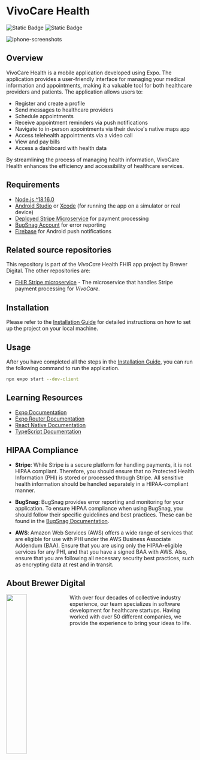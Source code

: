 # VivoCare Health

![Static Badge](https://img.shields.io/badge/license-apache-red)
![Static Badge](https://img.shields.io/github/v/release/brewerdigital-llc/FHIR-Dashboard)

![iphone-screenshots](https://github.com/canvas-medical/mobile-patient-app/blob/main/assets/readme/vivocare-iphone-rendering.png)

## Overview

VivoCare Health is a mobile application developed using Expo. The application provides a user-friendly interface for managing your medical information and appointments, making it a valuable tool for both healthcare providers and patients.  The application allows users to:  

- Register and create a profile
- Send messages to healthcare providers
- Schedule appointments
- Receive appointment reminders via push notifications
- Navigate to in-person appointments via their device's native maps app
- Access telehealth appointments via a video call
- View and pay bills
- Access a dashboard with health data

By streamlining the process of managing health information, VivoCare Health enhances the efficiency and accessibility of healthcare services.

## Requirements

- [Node.js ^18.16.0](https://nodejs.org/en/download)
- [Android Studio](https://developer.android.com/studio/install) or [Xcode](https://apps.apple.com/us/app/xcode/id497799835?mt=12) (for running the app on a simulator or real device)
- [Deployed Stripe Microservice](https://github.com/brewerdigital-llc/stripe-microservice) for payment processing
- [BugSnag Account](https://app.bugsnag.com/user/new/) for error reporting
- [Firebase](https://docs.expo.dev/push-notifications/push-notifications-setup/#get-credentials-for-development-builds) for Android push notifications

## Related source repositories

This repository is part of the _VivoCare_ Health FHIR app project by Brewer Digital.  The other repositories are:

- [FHIR Stripe microservice](https://github.com/brewerdigital-llc/stripe-microservice) - The microservice that handles Stripe payment processing for _VivoCare_.

## Installation

Please refer to the [Installation Guide](./docs/INSTALLATION.md) for detailed instructions on how to set up the project on your local machine.

## Usage

After you have completed all the steps in the [Installation Guide](./docs/INSTALLATION.md), you can run the following command to run the application.

```bash
npx expo start --dev-client
```

## Learning Resources

- [Expo Documentation](https://docs.expo.dev/)
- [Expo Router Documentation](https://docs.expo.dev/router/introduction/)
- [React Native Documentation](https://reactnative.dev/docs/getting-started)
- [TypeScript Documentation](https://www.typescriptlang.org/docs/)

## HIPAA Compliance

- **Stripe**: While Stripe is a secure platform for handling payments, it is not HIPAA compliant. Therefore, you should ensure that no Protected Health Information (PHI) is stored or processed through Stripe. All sensitive health information should be handled separately in a HIPAA-compliant manner.

- **BugSnag**: BugSnag provides error reporting and monitoring for your application. To ensure HIPAA compliance when using BugSnag, you should follow their specific guidelines and best practices. These can be found in the [BugSnag Documentation](https://docs.bugsnag.com/on-premise/single-machine/).

- **AWS**: Amazon Web Services (AWS) offers a wide range of services that are eligible for use with PHI under the AWS Business Associate Addendum (BAA). Ensure that you are using only the HIPAA-eligible services for any PHI, and that you have a signed BAA with AWS. Also, ensure that you are following all necessary security best practices, such as encrypting data at rest and in transit.

## About Brewer Digital

<a href="https://brewerdigital.com/">
  <img align="left" width="33%" src="https://github.com/canvas-medical/mobile-patient-app/blob/main/assets/readme/brewer-digital-logo.jpg"/>
</a>

With over four decades of collective industry experience, our team specializes in software development for healthcare startups. Having worked with over 50 different companies, we provide the experience to bring your ideas to life.
